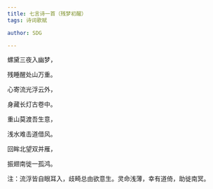 ```yaml
---
title: 七言诗一首（残梦初醒）
tags: 诗词歌赋

author: SDG

---
```


螺黛三夜入幽梦，

残睡醒处山万重。

心寄流光浮云外，

身藏长灯古卷中。

重山莫渡吾生意，

浅水难击道借风。

回眸北望双并雁，

振翅南徙一孤鸿。

注：流浮皆自眼耳入，歧畸总由欲意生。灵命浅薄，幸有道倚，助徙南冥。
